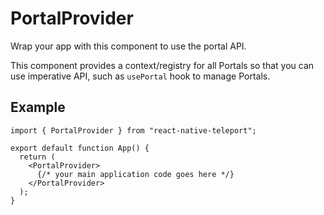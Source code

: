 # PortalProvider

Wrap your app with this component to use the portal API.

This component provides a context/registry for all Portals so that you can use imperative API, such as `usePortal` hook to manage Portals.

## Example[​](#example "Direct link to Example")

```
import { PortalProvider } from "react-native-teleport";

export default function App() {
  return (
    <PortalProvider>
      {/* your main application code goes here */}
    </PortalProvider>
  );
}
```
